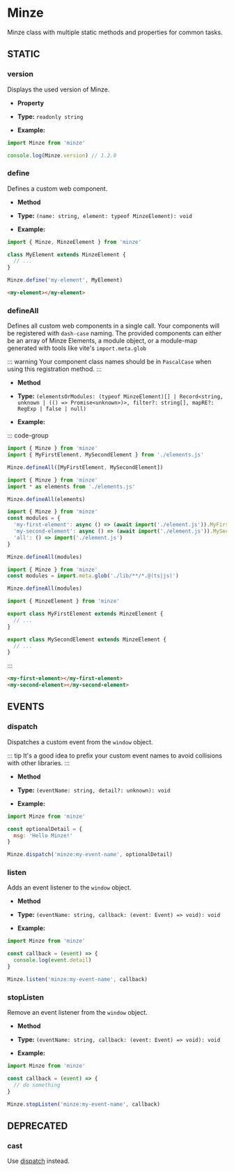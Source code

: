 # Minze

Minze class with multiple static methods and properties for common tasks.

## STATIC

### version <Badge type="tip" text="^1.0.0" />

Displays the used version of Minze.

- **Property**

- **Type:** `readonly string`

- **Example:**

```js
import Minze from 'minze'

console.log(Minze.version) // 1.2.0
```

### define <Badge type="tip" text="^1.0.0" />

Defines a custom web component.

- **Method**

- **Type:** `(name: string, element: typeof MinzeElement): void`

- **Example:**

```js
import { Minze, MinzeElement } from 'minze'

class MyElement extends MinzeElement {
  // ...
}

Minze.define('my-element', MyElement)
```

```html
<my-element></my-element>
```

### defineAll <Badge type="tip" text="^1.0.0" />

Defines all custom web components in a single call. Your components will be registered with `dash-case` naming. The provided components can either be an array of Minze Elements, a module object, or a module-map generated with tools like vite's `import.meta.glob`

::: warning
Your component class names should be in `PascalCase` when using this registration method.
:::

- **Method**

- **Type:** `(elementsOrModules: (typeof MinzeElement)[] | Record<string, unknown | (() => Promise<unknown>)>, filter?: string[], mapRE?: RegExp | false | null)`

- **Example:**

::: code-group

```js [Array]
import { Minze } from 'minze'
import { MyFirstElement, MySecondElement } from './elements.js'

Minze.defineAll([MyFirstElement, MySecondElement])
```

```js [Module]
import { Minze } from 'minze'
import * as elements from './elements.js'

Minze.defineAll(elements)
```

<!-- prettier-ignore-start -->
```js [Module-Map]
import { Minze } from 'minze'
const modules = {
  'my-first-element': async () => (await import('./element.js')).MyFirstElement,
  'my-second-element': async () => (await import('./element.js')).MySecondElement,
  'all': () => import('./element.js')
}

Minze.defineAll(modules)
```
<!-- prettier-ignore-end -->

```js [Module-Map (Vite)]
import { Minze } from 'minze'
const modules = import.meta.glob('./lib/**/*.@(ts|js)')

Minze.defineAll(modules)
```

```js [elements.js]
import { MinzeElement } from 'minze'

export class MyFirstElement extends MinzeElement {
  // ...
}

export class MySecondElement extends MinzeElement {
  // ...
}
```

:::

<!-- prettier-ignore-start -->
```html
<my-first-element></my-first-element>
<my-second-element></my-second-element>
```
<!-- prettier-ignore-end -->

## EVENTS

### dispatch <Badge type="tip" text="^1.3.2" />

Dispatches a custom event from the `window` object.

::: tip
It's a good idea to prefix your custom event names to avoid collisions with other libraries.
:::

- **Method**

- **Type:** `(eventName: string, detail?: unknown): void`

- **Example:**

```js
import Minze from 'minze'

const optionalDetail = {
  msg: 'Hello Minze!'
}

Minze.dispatch('minze:my-event-name', optionalDetail)
```

### listen <Badge type="tip" text="^1.0.0" />

Adds an event listener to the `window` object.

- **Method**

- **Type:** `(eventName: string, callback: (event: Event) => void): void`

- **Example:**

```js
import Minze from 'minze'

const callback = (event) => {
  console.log(event.detail)
}

Minze.listen('minze:my-event-name', callback)
```

### stopListen <Badge type="tip" text="^1.0.0" />

Remove an event listener from the `window` object.

- **Method**

- **Type:** `(eventName: string, callback: (event: Event) => void): void`

- **Example:**

```js
import Minze from 'minze'

const callback = (event) => {
  // do something
}

Minze.stopListen('minze:my-event-name', callback)
```

## DEPRECATED

### cast <Badge type="warning" text="deprecated" />

Use [dispatch](/api/minze#dispatch) instead.
